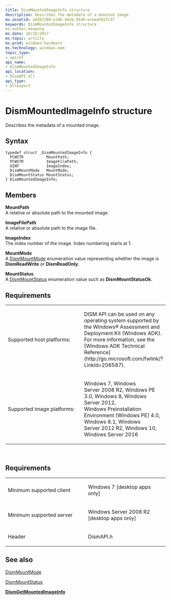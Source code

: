 ```yaml
---
title: DismMountedImageInfo structure
description: Describes the metadata of a mounted image.
ms.assetid: ad36728d-e34b-4dcb-91d6-eceea591fc37
keywords: DismMountedImageInfo structure
ms.author:kenpacq
ms.date: 10/25/2017
ms.topic: article
ms.prod: windows-hardware
ms.technology: windows-oem
topic_type: 
- apiref
api_name: 
- DismMountedImageInfo
api_location: 
- DismAPI.dll
api_type: 
- DllExport
---
```


# DismMountedImageInfo structure


Describes the metadata of a mounted image.

Syntax
---

```
typedef struct _DismMountedImageInfo {
  PCWSTR          MountPath;
  PCWSTR          ImageFilePath;
  UINT            ImageIndex;
  DismMountMode   MountMode;
  DismMountStatus MountStatus;
} DismMountedImageInfo;
```

Members
----

**MountPath**  
A relative or absolute path to the mounted image.

**ImageFilePath**  
A relative or absolute path to the image file.

**ImageIndex**  
The index number of the image. Index numbering starts at 1.

**MountMode**  
A [DismMountMode](dismmountmode-enumeration.md) enumeration value representing whether the image is **DismReadWrite** or **DismReadOnly**.

**MountStatus**  
A [DismMountStatus](dismmountstatus-enumeration.md) enumeration value such as **DismMountStatusOk**.

## <span id="Requirements"></span><span id="requirements"></span><span id="REQUIREMENTS"></span>Requirements


<table>
<colgroup>
<col width="50%" />
<col width="50%" />
</colgroup>
<tbody>
<tr class="odd">
<td><p>Supported host platforms:</p></td>
<td><p>DISM API can be used on any operating system supported by the Windows® Assessment and Deployment Kit (Windows ADK). For more information, see the [Windows ADK Technical Reference](http://go.microsoft.com/fwlink/?LinkId=206587).</p></td>
</tr>
<tr class="even">
<td><p>Supported image platforms:</p></td>
<td><p>Windows 7, Windows Server 2008 R2, Windows PE 3.0, Windows 8, Windows Server 2012, Windows Preinstallation Environment (Windows PE) 4.0, Windows 8.1, Windows Server 2012 R2, Windows 10, Windows Server 2016</p></td>
</tr>
</tbody>
</table>

 

Requirements
---------

<table>
<colgroup>
<col width="50%" />
<col width="50%" />
</colgroup>
<tbody>
<tr class="odd">
<td><p>Minimum supported client</p></td>
<td><p>Windows 7 [desktop apps only]</p></td>
</tr>
<tr class="even">
<td><p>Minimum supported server</p></td>
<td><p>Windows Server 2008 R2 [desktop apps only]</p></td>
</tr>
<tr class="odd">
<td><p>Header</p></td>
<td>DismAPI.h</td>
</tr>
</tbody>
</table>

## <span id="see_also"></span>See also


[DismMountMode](dismmountmode-enumeration.md)

[DismMountStatus](dismmountstatus-enumeration.md)

[**DismGetMountedImageInfo**](dismgetmountedimageinfo-function.md)

 

 




